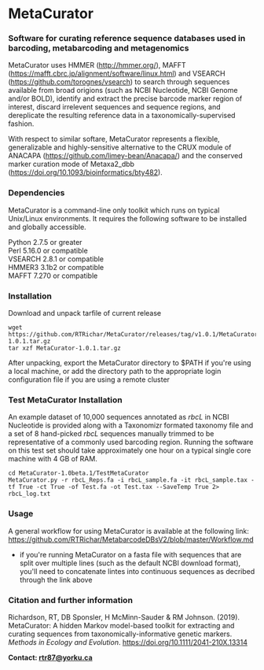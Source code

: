 # MetaCurator
### Software for curating reference sequence databases used in barcoding, metabarcoding and metagenomics
MetaCurator uses HMMER (http://hmmer.org/), MAFFT (https://mafft.cbrc.jp/alignment/software/linux.html) and VSEARCH (https://github.com/torognes/vsearch) to search through sequences available from broad origions (such as NCBI Nucleotide, NCBI Genome and/or BOLD), identify and extract the precise barcode marker region of interest, discard irrelevent sequences and sequence regions, and dereplicate the resulting reference data in a taxonomically-supervised fashion.

With respect to similar softare, MetaCurator represents a flexible, generalizable and highly-sensitive alternative to the CRUX module of ANACAPA (https://github.com/limey-bean/Anacapa/) and the conserved marker curation mode of Metaxa2_dbb (https://doi.org/10.1093/bioinformatics/bty482).
 
### Dependencies  
MetaCurator is a command-line only toolkit which runs on typical Unix/Linux environments. It requires the following software to be installed and globally accessible. 

Python 2.7.5 or greater  
Perl 5.16.0 or compatible  
VSEARCH 2.8.1 or compatible  
HMMER3 3.1b2 or compatible  
MAFFT 7.270 or compatible  

### Installation
Download and unpack tarfile of current release
```
wget https://github.com/RTRichar/MetaCurator/releases/tag/v1.0.1/MetaCurator-1.0.1.tar.gz
tar xzf MetaCurator-1.0.1.tar.gz  
```
After unpacking, export the MetaCurator directory to $PATH if you're using a local machine, or add the directory path to the appropriate login configuration file if you are using a remote cluster

### Test MetaCurator Installation
An example dataset of 10,000 sequences annotated as *rbcL* in NCBI Nucleotide is provided along with a Taxonomizr formated taxonomy file and a set of 8 hand-picked *rbcL* sequences manually trimmed to be representative of a commonly used barcoding region. Running the software on this test set should take approximately one hour on a typical single core machine with 4 GB of RAM.  
```
cd MetaCurator-1.0beta.1/TestMetaCurator
MetaCurator.py -r rbcL_Reps.fa -i rbcL_sample.fa -it rbcL_sample.tax -tf True -ct True -of Test.fa -ot Test.tax --SaveTemp True 2> rbcL_log.txt
```

### Usage
A general workflow for using MetaCurator is available at the following link:
https://github.com/RTRichar/MetabarcodeDBsV2/blob/master/Workflow.md
* if you're running MetaCurator on a fasta file with sequences that are split over multiple lines (such as the default NCBI download format), you'll need to concatenate lintes into continuous sequences as decribed through the link above 
### Citation and further information
Richardson, RT, DB Sponsler, H McMinn-Sauder & RM Johnson. (2019). MetaCurator: A hidden Markov model-based toolkit for extracting and curating sequences from taxonomically-informative genetic markers. *Methods in Ecology and Evolution*. https://doi.org/10.1111/2041-210X.13314

**Contact: rtr87@yorku.ca**
